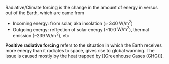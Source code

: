 Radiative/Climate forcing is the change in the amount of energy in versus out of the Earth, which are came from
- Incoming energy: from solar, aka insolation (~ 340 $\mathrm{W/m^2}$)
- Outgoing energy: reflection of solar energy (~100 $\mathrm{W/m^2}$), thermal emission (~239 $\mathrm{W/m^2}$), etc

**Positive radiative forcing** refers to the situation in which the Earth receives more energy than it radiates to space, gives rise to global warming. The issue is caused mostly by the heat trapped by [[Greenhouse Gases (GHG)]].
